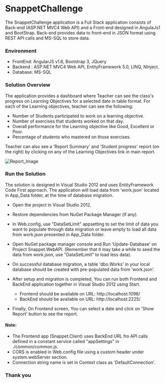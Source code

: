 # SnappetChallenge
The SnappetChallenge application is a Full Stack application consists of Back-end (ASP.NET MVC4 Web API) and a Front-end designed in AngulaJs1 and BootStrap. Back-end provides data to front-end in JSON format using REST API calls and MS-SQL to store data.

### Environment

- FrontEnd: AngularJS v1.6,  Bootstrap 3, JQuery
- Backend : ASP.NET MVC4 Web API,  EntityFramework 5.0, LINQ, NInject.
- Database: MS-SQL

### Solution Overview
The application provides a dashboard where Teacher can see the class's progress on Learning Objectives for a selected date in table format. For each of the  Learning objectives, teacher can see the following:
- Number of Students participated to work on a learning objective.
- Number of exercises that students worked on that day.
- Overall performance for the Learning objective like Good, Excellent or Poor.
- Percentage of students who mastered on those exercises. 

Teacher can also see a 'Report Summary' and 'Student progress' report (on the right) by clicking on any of the Learning Objectives link in main report.

![Report_Image](https://github.com/yadurajshakti/SnappetChallenge/blob/master/SourceCode/ReportDashboard.PNG)

### Run the Solution
The solution is designed in Visual Studio 2012 and uses EntityFramework Code First approach. 
The application will load data from 'work.json' located in App_Data folder, at the time of database migration. 
* Open the project in Visual Studio 2012.
* Restore dependencies from NuGet Package Manager (if any).
* In Web.config, use "DataSetLimit" appsetting to set the limit of data you want to populate through data migration or leave empty to load all data from work.json presented in App_Data folder.
* Open NuGet package manager console and Run 'Update-Database' on Project Snappet.WebAPI.
(Remember that  it may take a while to seed the data from work.json, use "DataSetLimit" to load less data).
* On successful database migration, a table 'dbo.Works' in your local database should be created with pre-populated data from 'work.json'.
* After setup and migration is completed, You can run both Frontend and BackEnd application together in Visual Studio 2012 using Start.

   - Frontend should be available on URL: http://localhost:1096/
   - BackEnd should be available on URL: http://localhost:2225/
* Finally, On Frontend screen, You can select a date and click on 'Show Report' button to see the report.

#### Note: 

  - The Frontend app (Snappet.Client) uses BackEnd URL fro API calls defined in a constant service called "appSettings" in ./common/common.js.
  - CORS is enabled in Web.config file using a custom header under system.webServer section.
  - Connection string name is set in Context class as 'DefaultConnection'.

### Thank you

